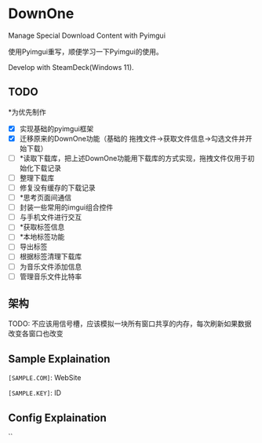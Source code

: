 # DownOne

Manage Special Download Content with Pyimgui

使用Pyimgui重写，顺便学习一下Pyimgui的使用。

Develop with SteamDeck(Windows 11).

## TODO

*为优先制作

- [x] 实现基础的pyimgui框架
- [x] 迁移原来的DownOne功能（基础的 拖拽文件->获取文件信息->勾选文件并开始下载）
- [ ] *读取下载库，把上述DownOne功能用下载库的方式实现，拖拽文件仅用于初始化下载记录
- [ ] 整理下载库
- [ ] 修复没有缓存的下载记录
- [ ] *思考页面间通信
- [ ] 封装一些常用的imgui组合控件
- [ ] 与手机文件进行交互
- [ ] *获取标签信息
- [ ] *本地标签功能
- [ ] 导出标签
- [ ] 根据标签清理下载库
- [ ] 为音乐文件添加信息
- [ ] 管理音乐文件比特率

## 架构

TODO: 不应该用信号槽，应该模拟一块所有窗口共享的内存，每次刷新如果数据改变各窗口也改变

## Sample Explaination

`[SAMPLE.COM]`: WebSite

`[SAMPLE.KEY]`: ID

## Config Explaination

``
